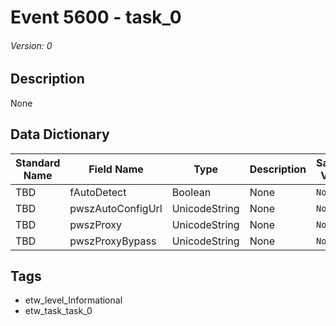 # Event 5600 - task_0
###### Version: 0

## Description
None

## Data Dictionary
|Standard Name|Field Name|Type|Description|Sample Value|
|---|---|---|---|---|
|TBD|fAutoDetect|Boolean|None|`None`|
|TBD|pwszAutoConfigUrl|UnicodeString|None|`None`|
|TBD|pwszProxy|UnicodeString|None|`None`|
|TBD|pwszProxyBypass|UnicodeString|None|`None`|

## Tags
* etw_level_Informational
* etw_task_task_0